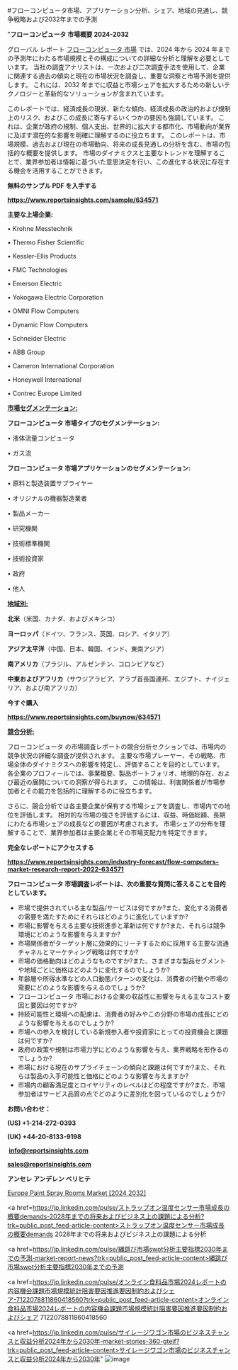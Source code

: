 #フローコンピュータ市場、アプリケーション分析、シェア、地域の見通し、競争戦略および2032年までの予測

"<strong>フローコンピュータ 市場概要 2024-2032</strong>

グローバル レポート <a href=https://www.reportsinsights.com/sample/634571>フローコンピュータ 市場</a> では、2024 年から 2024 年までの予測年にわたる市場規模とその構成についての詳細な分析と理解を必要としています。 当社の調査アナリストは、一次および二次調査手法を使用して、企業に関連する過去の傾向と現在の市場状況を調査し、重要な洞察と市場予測を提供します。 これには、2032 年までに収益と市場シェアを拡大​​するための新しいテクノロジーと革新的なソリューションが含まれています。

このレポートでは、経済成長の現状、新たな傾向、経済成長の政治的および規制上のリスク、およびこの成長に寄与するいくつかの要因も強調しています。 これは、企業が政府の規制、個人支出、世界的に拡大する都市化、市場動向が業界に及ぼす潜在的な影響を明確に理解するのに役立ちます。 このレポートは、市場規模、過去および現在の市場動向、将来の成長見通しの分析を含む、市場の包括的な概要を提供します。 市場のダイナミクスと主要なトレンドを理解することで、業界参加者は情報に基づいた意思決定を行い、この進化する状況に存在する機会を活用することができます。

<strong><b>無料のサンプル PDF を入手する</b></strong>

<a href=https://www.reportsinsights.com/sample/634571><strong><u>https://www.reportsinsights.com/sample/634571</u></strong></a>

<strong>主要な上場企業:</strong>

• Krohne Messtechnik

• Thermo Fisher Scientific

• Kessler-Ellis Products

• FMC Technologies

• Emerson Electric

• Yokogawa Electric Corporation

• OMNI Flow Computers

• Dynamic Flow Computers

• Schneider Electric

• ABB Group

• Cameron International Corporation

• Honeywell International

• Contrec Europe Limited

<strong><u>市場セグメンテーション</u></strong><strong><u>:</u></strong>

<strong>フローコンピュータ 市場タイプのセグメンテーション:</strong>

• 液体流量コンピュータ

• ガス流

<strong>フローコンピュータ 市場アプリケーションのセグメンテーション:</strong>

• 原料と製造装置サプライヤー

• オリジナルの機器製造業者

• 製品メーカー

• 研究機関

• 技術標準機関

• 技術投資家

• 政府

• 他人

<strong><u>地域別</u></strong><strong><u>:</u></strong>

<strong>北米</strong>（米国、カナダ、およびメキシコ）

<strong>ヨーロッパ</strong>（ドイツ、フランス、英国、ロシア、イタリア）

<strong>アジア太平洋</strong>（中国、日本、韓国、インド、東南アジア）

<strong>南アメリカ</strong>（ブラジル、アルゼンチン、コロンビアなど）

<strong>中東およびアフリカ</strong>（サウジアラビア、アラブ首長国連邦、エジプト、ナイジェリア、および南アフリカ）

<strong>今すぐ購入</strong>

<a href=https://www.reportsinsights.com/buynow/634571><strong><u>https://www.reportsinsights.com/buynow/634571</u></strong></a>

<strong><u>競合分析:</u></strong>

フローコンピュータ の市場調査レポートの競合分析セクションでは、市場内の競争状況の詳細な調査が提供されます。 主要な市場プレーヤー、その戦略、市場全体のダイナミクスへの影響を特定し、評価することを目的としています。 各企業のプロフィールでは、事業概要、製品ポートフォリオ、地理的存在、および最近の展開についての洞察が得られます。 この情報は、利害関係者が市場参加者とその能力を包括的に理解するのに役立ちます。

さらに、競合分析では各主要企業が保有する市場シェアを調査し、市場内での地位を評価します。 相対的な市場の強さを評価するには、収益、時価総額、長期にわたる市場シェアの成長などの要因が考慮されます。 市場シェアの分布を理解することで、業界参加者は主要企業とその市場支配力を特定できます。

<strong>完全なレポートにアクセスする</strong>

<a href=https://www.reportsinsights.com/industry-forecast/flow-computers-market-research-report-2022-634571><strong><u><b>https://www.reportsinsights.com/industry-forecast/flow-computers-market-research-report-2022-634571</b></u></strong></a>

<strong><b>フローコンピュータ 市場調査レポートは、次の重要な質問に答えることを目的としています。</b></strong>
<ul>
  <li>市場で提供されている主な製品/サービスは何ですか?また、変化する消費者の需要を満たすためにそれらはどのように進化していますか?</li>
  <li>市場に影響を与える主要な技術進歩と革新は何ですか?また、それらは競争環境にどのような影響を与えますか?</li>
  <li>市場関係者がターゲット層に効果的にリーチするために採用する主要な流通チャネルとマーケティング戦略は何ですか?</li>
  <li>市場の価格動向はどのようなものですか?また、さまざまな製品セグメントや地域ごとに価格はどのように変化するのでしょうか?</li>
  <li>年齢層や所得水準などの人口動態パターンの変化は、消費者の行動や市場の需要にどのような影響を与えるのでしょうか?</li>
  <li>フローコンピュータ 市場における企業の収益性に影響を与える主なコスト要因と要因は何ですか?</li>
  <li>持続可能性と環境への配慮は、消費者の好みやこの分野の市場の成長にどのような影響を与えるのでしょうか?</li>
  <li>市場への参入を検討している新規参入者や投資家にとっての投資機会と課題は何ですか?</li>
  <li>政府の政策や規制は市場力学にどのような影響を与え、業界戦略を形作るのでしょうか?</li>
  <li>市場における現在のサプライチェーンの傾向と課題は何ですか?また、それらは製品の入手可能性と価格にどのような影響を与えますか?</li>
  <li>市場内の顧客満足度とロイヤリティのレベルはどの程度ですか?また、市場参加者はサービス品質の点でどのように差別化を図っているのでしょうか?</li>
</ul>
<strong>お問い合わせ：</strong>

<strong>(US) +1-214-272-0393</strong>

<strong>(UK) +44-20-8133-9198</strong>

<strong> </strong><a href=info@reportsinsights.com><strong><u>info@reportsinsights.com</u></strong></a>

<a href=sales@reportsinsights.com><strong><u>sales@reportsinsights.com</u></strong></a>

<strong>アンセレ アンデレン ベリヒテ</strong>

<a href=https://www.linkedin.com/pulse/europe-paint-spray-rooms-market-in-depth-analysis-flrgf/>Europe Paint Spray Rooms Market [2024 2032]</a>

<a href=https://jp.linkedin.com/pulse/ストラップオン温度センサー市場成長の概要demands-2028年までの将来およびビジネス上の課題による分析?trk=public_post_feed-article-content>ストラップオン温度センサー市場成長の概要demands 2028年までの将来およびビジネス上の課題による分析</a>

<a href=https://jp.linkedin.com/pulse/縄跳び市場swot分析主要指標2030年までの予測-market-report-news?trk=public_post_feed-article-content>縄跳び市場swot分析主要指標2030年までの予測</a>

<a href=https://jp.linkedin.com/pulse/オンライン食料品市場2024レポートの内容機会課題市場規模統計阻害要因推進要因制約およびシェア-7122078811860418560?trk=public_post_feed-article-content>オンライン食料品市場2024レポートの内容機会課題市場規模統計阻害要因推進要因制約およびシェア 7122078811860418560</a>

<a href=https://jp.linkedin.com/pulse/サイレージワゴン市場のビジネスチャンスと収益分析2024年から2030年-market-stories-360-gtejf?trk=public_post_feed-article-content>サイレージワゴン市場のビジネスチャンスと収益分析2024年から2030年</a>"
![image](https://github.com/aakesh123242/RIMarket/assets/158431203/cb169a7f-f5a6-4850-9f91-ece9f3dbffad)
